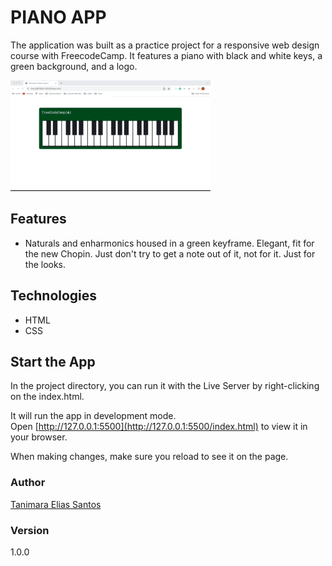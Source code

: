 # PIANO APP

The application was built as a practice project for a responsive web design course with FreecodeCamp. It features a piano with black and white keys, a green background, and a logo.

![piano app - Tanimara Elias Santos](piano-app-showcase.gif)

## Features

- Naturals and enharmonics housed in a green keyframe. Elegant, fit for the new Chopin. Just don't try to get a note out of it, not for it. Just for the looks. 

## Technologies

- HTML
- CSS

## Start the App

In the project directory, you can run it with the Live Server by right-clicking on the index.html.

It will run the app in development mode.\
Open [http://127.0.0.1:5500](http://127.0.0.1:5500/index.html) to view it in your browser.

When making changes, make sure you reload to see it on the page.

### Author

[Tanimara Elias Santos](https://github.com/tanimaraeliassantos)

### Version

1.0.0
